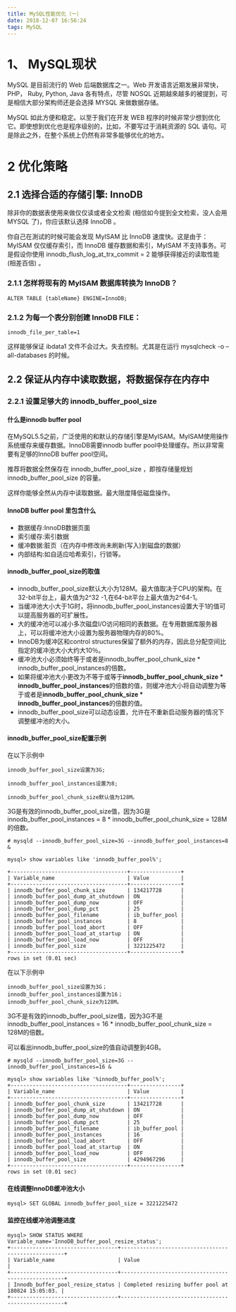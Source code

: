 ```yaml
---
title: MySQL性能优化（一）
date: 2018-12-07 16:56:24
tags: MySQL
---
```

# 1、 MySQL现状
MySQL 是目前流行的 Web 后端数据库之一。Web 开发语言近期发展非常快，PHP， Ruby, Python, Java 各有特点，尽管 NOSQL 近期越來越多的被提到，可是相信大部分架构师还是会选择 MYSQL 来做数据存储。

MySQL 如此方便和稳定。以至于我们在开发 WEB 程序的时候非常少想到优化它。即使想到优化也是程序级别的，比如，不要写过于消耗资源的 SQL 语句。可是除此之外，在整个系统上仍然有非常多能够优化的地方。

# 2 优化策略
## 2.1 选择合适的存储引擎: InnoDB

除非你的数据表使用来做仅仅读或者全文检索 (相信如今提到全文检索，没人会用 MYSQL 了)，你应该默认选择 InnoDB 。

你自己在測试的时候可能会发现 MyISAM 比 InnoDB 速度快。这是由于： MyISAM 仅仅缓存索引，而 InnoDB 缓存数据和索引，MyISAM 不支持事务。可是假设你使用 innodb_flush_log_at_trx_commit = 2 能够获得接近的读取性能 (相差百倍) 。

### 2.1.1 怎样将现有的 MyISAM 数据库转换为 InnoDB？

```
ALTER TABLE {tableName} ENGINE=InnoDB;
```
### 2.1.2 为每一个表分别创建 InnoDB FILE：

```
innodb_file_per_table=1
```
这样能够保证 ibdata1 文件不会过大。失去控制。尤其是在运行 mysqlcheck -o –all-databases 的时候。

## 2.2 保证从内存中读取数据，将数据保存在内存中

### 2.2.1 设置足够大的 innodb_buffer_pool_size

#### 什么是innodb buffer pool
在MySQL5.5之前，广泛使用的和默认的存储引擎是MyISAM。MyISAM使用操作系统缓存来缓存数据。InnoDB需要innodb buffer pool中处理缓存。所以非常需要有足够的InnoDB buffer pool空间。

推荐将数据全然保存在 innodb_buffer_pool_size ，即按存储量规划 innodb_buffer_pool_size 的容量。

这样你能够全然从内存中读取数据。最大限度降低磁盘操作。

 #### InnoDB buffer pool 里包含什么
 
- 数据缓存:InnoDB数据页面
- 索引缓存:索引数据
- 缓冲数据:脏页（在内存中修改尚未刷新(写入)到磁盘的数据）
- 内部结构:如自适应哈希索引，行锁等。

#### innodb_buffer_pool_size的取值

- innodb_buffer_pool_size默认大小为128M。最大值取决于CPU的架构。在32-bit平台上，最大值为2^32 -1,在64-bit平台上最大值为2^64-1。
- 当缓冲池大小大于1G时，将innodb_buffer_pool_instances设置大于1的值可以提高服务器的可扩展性。
- 大的缓冲池可以减小多次磁盘I/O访问相同的表数据。在专用数据库服务器上，可以将缓冲池大小设置为服务器物理内存的80%。
- InnoDB为缓冲区和control structures保留了额外的内存，因此总分配空间比指定的缓冲池大小大约大10％。
- 缓冲池大小必须始终等于或者是innodb_buffer_pool_chunk_size * innodb_buffer_pool_instances的倍数。
- 如果将缓冲池大小更改为不等于或等于**innodb_buffer_pool_chunk_size * innodb_buffer_pool_instances**的倍数的值，则缓冲池大小将自动调整为等于或者是**innodb_buffer_pool_chunk_size * innodb_buffer_pool_instances**的倍数的值。
- innodb_buffer_pool_size可以动态设置，允许在不重新启动服务器的情况下调整缓冲池的大小。

#### innodb_buffer_pool_size配置示例

在以下示例中

```
innodb_buffer_pool_size设置为3G;

innodb_buffer_pool_instances设置为8;

innodb_buffer_pool_chunk_size默认值为128M。
```


3G是有效的innodb_buffer_pool_size值，因为3G是innodb_buffer_pool_instances = 8 * innodb_buffer_pool_chunk_size = 128M的倍数。


```
# mysqld --innodb_buffer_pool_size=3G --innodb_buffer_pool_instances=8 &

mysql> show variables like 'innodb_buffer_pool%';

+-------------------------------------+----------------+
| Variable_name                       | Value          |
+-------------------------------------+----------------+
| innodb_buffer_pool_chunk_size       | 134217728      |
| innodb_buffer_pool_dump_at_shutdown | ON             |
| innodb_buffer_pool_dump_now         | OFF            |
| innodb_buffer_pool_dump_pct         | 25             |
| innodb_buffer_pool_filename         | ib_buffer_pool |
| innodb_buffer_pool_instances        | 8              |
| innodb_buffer_pool_load_abort       | OFF            |
| innodb_buffer_pool_load_at_startup  | ON             |
| innodb_buffer_pool_load_now         | OFF            |
| innodb_buffer_pool_size             | 3221225472     |
+-------------------------------------+----------------+
rows in set (0.01 sec)
```
在以下示例中

```
innodb_buffer_pool_size设置为3G；
innodb_buffer_pool_instances设置为16；
innodb_buffer_pool_chunk_size为128M。
```


3G不是有效的innodb_buffer_pool_size值，因为3G不是innodb_buffer_pool_instances = 16 * innodb_buffer_pool_chunk_size = 128M的倍数。

可以看出innodb_buffer_pool_size的值自动调整到4GB。


```
# mysqld --innodb_buffer_pool_size=3G --innodb_buffer_pool_instances=16 &

mysql> show variables like '%innodb_buffer_pool%';
+-------------------------------------+----------------+
| Variable_name                       | Value          |
+-------------------------------------+----------------+
| innodb_buffer_pool_chunk_size       | 134217728      |
| innodb_buffer_pool_dump_at_shutdown | ON             |
| innodb_buffer_pool_dump_now         | OFF            |
| innodb_buffer_pool_dump_pct         | 25             |
| innodb_buffer_pool_filename         | ib_buffer_pool |
| innodb_buffer_pool_instances        | 16             |
| innodb_buffer_pool_load_abort       | OFF            |
| innodb_buffer_pool_load_at_startup  | ON             |
| innodb_buffer_pool_load_now         | OFF            |
| innodb_buffer_pool_size             | 4294967296     |
+-------------------------------------+----------------+
rows in set (0.01 sec)
```
#### 在线调整InnoDB缓冲池大小
```
mysql> SET GLOBAL innodb_buffer_pool_size = 3221225472
```

#### 监控在线缓冲池调整进度


```
mysql> SHOW STATUS WHERE Variable_name='InnoDB_buffer_pool_resize_status';
+----------------------------------+----------------------------------------------------+
| Variable_name                    | Value                                              |
+----------------------------------+----------------------------------------------------+
| Innodb_buffer_pool_resize_status | Completed resizing buffer pool at 180824 15:05:03. |
+----------------------------------+----------------------------------------------------+
```



